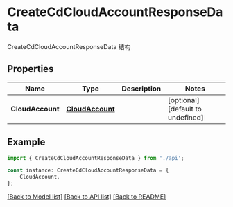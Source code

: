 # CreateCdCloudAccountResponseData

CreateCdCloudAccountResponseData 结构

## Properties

Name | Type | Description | Notes
------------ | ------------- | ------------- | -------------
**CloudAccount** | [**CloudAccount**](CloudAccount.md) |  | [optional] [default to undefined]

## Example

```typescript
import { CreateCdCloudAccountResponseData } from './api';

const instance: CreateCdCloudAccountResponseData = {
    CloudAccount,
};
```

[[Back to Model list]](../README.md#documentation-for-models) [[Back to API list]](../README.md#documentation-for-api-endpoints) [[Back to README]](../README.md)
